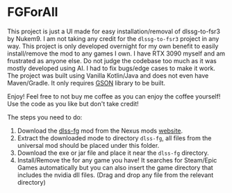 # FGForAll
This project is just a UI made for easy installation/removal of dlssg-to-fsr3 by Nukem9. I am not taking any credit for the `dlssg-to-fsr3`
project in any way. This project is only developed overnight for my own benefit to easily install/remove the mod to any games I own.
I have RTX 3090 myself and am frustrated as anyone else.
Do not judge the codebase too much as it was mostly
developed using AI. I had to fix bugs/edge cases to make it work.
The project was built using Vanilla Kotlin/Java and does not even have Maven/Gradle. 
It only requires [GSON](https://mvnrepository.com/artifact/com.google.code.gson/gson) library to be built.

Enjoy! Feel free to not buy me coffee as you can enjoy the coffee yourself! Use the code as you like but don't take credit!

The steps you need to do:
1. Download the [dlss-fg](https://github.com/Nukem9/dlssg-to-fsr3/) mod from the Nexus mods [website](https://www.nexusmods.com/site/mods/738).
2. Extract the downloaded mode to directory `dlss-fg`, all files from the universal mod should be placed under this folder.
3. Download the exe or jar file and place it near the `dlss-fg` directory.
4. Install/Remove the for any game you have! It searches for Steam/Epic Games automatically but 
you can also insert the game directory that includes the nvidia dll files. (Drag and drop any file from the relevant directory)
